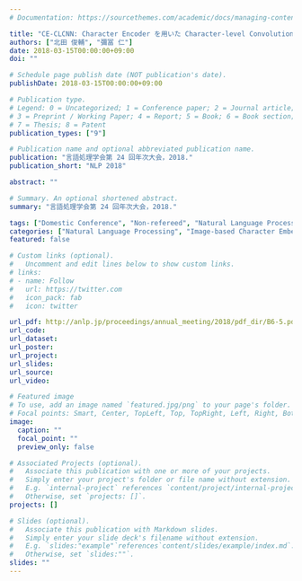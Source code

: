 ```yaml
---
# Documentation: https://sourcethemes.com/academic/docs/managing-content/

title: "CE-CLCNN: Character Encoder を用いた Character-level Convolutional Neural Networks によるテキスト分類"
authors: ["北田 俊輔", "彌冨 仁"]
date: 2018-03-15T00:00:00+09:00
doi: ""

# Schedule page publish date (NOT publication's date).
publishDate: 2018-03-15T00:00:00+09:00

# Publication type.
# Legend: 0 = Uncategorized; 1 = Conference paper; 2 = Journal article;
# 3 = Preprint / Working Paper; 4 = Report; 5 = Book; 6 = Book section;
# 7 = Thesis; 8 = Patent
publication_types: ["9"]

# Publication name and optional abbreviated publication name.
publication: "言語処理学会第 24 回年次大会，2018."
publication_short: "NLP 2018"

abstract: ""

# Summary. An optional shortened abstract.
summary: "言語処理学会第 24 回年次大会，2018."

tags: ["Domestic Conference", "Non-refereed", "Natural Language Processing", "ANLP"]
categories: ["Natural Language Processing", "Image-based Character Embedding"]
featured: false

# Custom links (optional).
#   Uncomment and edit lines below to show custom links.
# links:
# - name: Follow
#   url: https://twitter.com
#   icon_pack: fab
#   icon: twitter

url_pdf: http://anlp.jp/proceedings/annual_meeting/2018/pdf_dir/B6-5.pdf
url_code:
url_dataset:
url_poster:
url_project:
url_slides:
url_source:
url_video:

# Featured image
# To use, add an image named `featured.jpg/png` to your page's folder.
# Focal points: Smart, Center, TopLeft, Top, TopRight, Left, Right, BottomLeft, Bottom, BottomRight.
image:
  caption: ""
  focal_point: ""
  preview_only: false

# Associated Projects (optional).
#   Associate this publication with one or more of your projects.
#   Simply enter your project's folder or file name without extension.
#   E.g. `internal-project` references `content/project/internal-project/index.md`.
#   Otherwise, set `projects: []`.
projects: []

# Slides (optional).
#   Associate this publication with Markdown slides.
#   Simply enter your slide deck's filename without extension.
#   E.g. `slides:"example"`references`content/slides/example/index.md`.
#   Otherwise, set `slides:""`.
slides: ""
---
```

